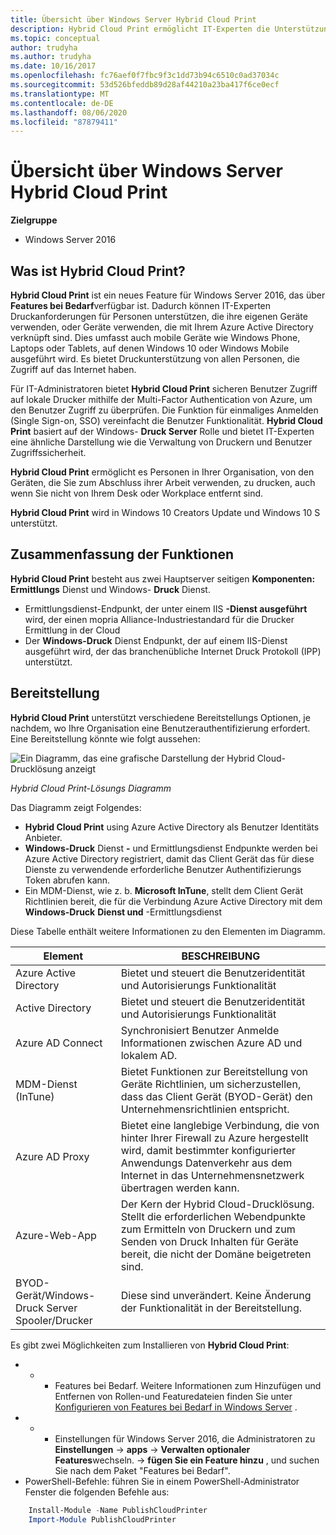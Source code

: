 ```yaml
---
title: Übersicht über Windows Server Hybrid Cloud Print
description: Hybrid Cloud Print ermöglicht IT-Experten die Unterstützung von Druckanforderungen für BYOD-oder in die Domäne eingebundener Geräte
ms.topic: conceptual
author: trudyha
ms.author: trudyha
ms.date: 10/16/2017
ms.openlocfilehash: fc76aef0f7fbc9f3c1dd73b94c6510c0ad37034c
ms.sourcegitcommit: 53d526bfeddb89d28af44210a23ba417f6ce0ecf
ms.translationtype: MT
ms.contentlocale: de-DE
ms.lasthandoff: 08/06/2020
ms.locfileid: "87879411"
---
```

# <a name="windows-server-hybrid-cloud-print-overview"></a>Übersicht über Windows Server Hybrid Cloud Print

**Zielgruppe**
-   Windows Server 2016

## <a name="what-is-hybrid-cloud-print"></a>Was ist Hybrid Cloud Print?
**Hybrid Cloud Print** ist ein neues Feature für Windows Server 2016, das über **Features bei Bedarf**verfügbar ist. Dadurch können IT-Experten Druckanforderungen für Personen unterstützen, die ihre eigenen Geräte verwenden, oder Geräte verwenden, die mit Ihrem Azure Active Directory verknüpft sind. Dies umfasst auch mobile Geräte wie Windows Phone, Laptops oder Tablets, auf denen Windows 10 oder Windows Mobile ausgeführt wird. Es bietet Druckunterstützung von allen Personen, die Zugriff auf das Internet haben.

Für IT-Administratoren bietet **Hybrid Cloud Print** sicheren Benutzer Zugriff auf lokale Drucker mithilfe der Multi-Factor Authentication von Azure, um den Benutzer Zugriff zu überprüfen. Die Funktion für einmaliges Anmelden (Single Sign-on, SSO) vereinfacht die Benutzer Funktionalität. **Hybrid Cloud Print** basiert auf der Windows- **Druck Server** Rolle und bietet IT-Experten eine ähnliche Darstellung wie die Verwaltung von Druckern und Benutzer Zugriffssicherheit.

**Hybrid Cloud Print** ermöglicht es Personen in Ihrer Organisation, von den Geräten, die Sie zum Abschluss ihrer Arbeit verwenden, zu drucken, auch wenn Sie nicht von Ihrem Desk oder Workplace entfernt sind.

**Hybrid Cloud Print** wird in Windows 10 Creators Update und Windows 10 S unterstützt.

## <a name="feature-summary"></a>Zusammenfassung der Funktionen
**Hybrid Cloud Print** besteht aus zwei Hauptserver seitigen **Komponenten: Ermittlungs** Dienst und Windows- **Druck** Dienst.
- Ermittlungsdienst-Endpunkt, der unter einem IIS **-Dienst ausgeführt** wird, der einen mopria Alliance-Industriestandard für die Drucker Ermittlung in der Cloud
- Der **Windows-Druck** Dienst Endpunkt, der auf einem IIS-Dienst ausgeführt wird, der das branchenübliche Internet Druck Protokoll (IPP) unterstützt.

## <a name="deployment"></a>Bereitstellung
**Hybrid Cloud Print** unterstützt verschiedene Bereitstellungs Optionen, je nachdem, wo Ihre Organisation eine Benutzerauthentifizierung erfordert. Eine Bereitstellung könnte wie folgt aussehen:

![Ein Diagramm, das eine grafische Darstellung der Hybrid Cloud-Drucklösung anzeigt](../media/hybrid-cloud-print/wshcp-deployment-options.png)

*Hybrid Cloud Print-Lösungs Diagramm*

Das Diagramm zeigt Folgendes:
- **Hybrid Cloud Print** using Azure Active Directory als Benutzer Identitäts Anbieter.
- **Windows-Druck** Dienst **-** und Ermittlungsdienst Endpunkte werden bei Azure Active Directory registriert, damit das Client Gerät das für diese Dienste zu verwendende erforderliche Benutzer Authentifizierungs Token abrufen kann.
- Ein MDM-Dienst, wie z. b. **Microsoft InTune**, stellt dem Client Gerät Richtlinien bereit, die für die Verbindung Azure Active Directory mit dem **Windows-Druck** **Dienst und** -Ermittlungsdienst

Diese Tabelle enthält weitere Informationen zu den Elementen im Diagramm.

| Element | BESCHREIBUNG |
| ------- | ----------- |
| Azure Active Directory  | Bietet und steuert die Benutzeridentität und Autorisierungs Funktionalität |
| Active Directory        | Bietet und steuert die Benutzeridentität und Autorisierungs Funktionalität |
| Azure AD Connect  | Synchronisiert Benutzer Anmelde Informationen zwischen Azure AD und lokalem AD. |
| MDM-Dienst (InTune) | Bietet Funktionen zur Bereitstellung von Geräte Richtlinien, um sicherzustellen, dass das Client Gerät (BYOD-Gerät) den Unternehmensrichtlinien entspricht. |
| Azure AD Proxy | Bietet eine langlebige Verbindung, die von hinter Ihrer Firewall zu Azure hergestellt wird, damit bestimmter konfigurierter Anwendungs Datenverkehr aus dem Internet in das Unternehmensnetzwerk übertragen werden kann. |
| Azure-Web-App | Der Kern der Hybrid Cloud-Drucklösung. Stellt die erforderlichen Webendpunkte zum Ermitteln von Druckern und zum Senden von Druck Inhalten für Geräte bereit, die nicht der Domäne beigetreten sind. |
| BYOD-Gerät/Windows-Druck Server Spooler/Drucker | Diese sind unverändert. Keine Änderung der Funktionalität in der Bereitstellung. |

Es gibt zwei Möglichkeiten zum Installieren von **Hybrid Cloud Print**:
- * * Features bei Bedarf. Weitere Informationen zum Hinzufügen und Entfernen von Rollen-und Featuredateien finden Sie unter [Konfigurieren von Features bei Bedarf in Windows Server](https://docs.microsoft.com/windows-server/administration/server-manager/configure-features-on-demand-in-windows-server) .
- * * Einstellungen für Windows Server 2016, die Administratoren zu **Einstellungen**  ->  **apps**  ->  **Verwalten optionaler Features**wechseln.  ->  **fügen Sie ein Feature hinzu** , und suchen Sie nach dem Paket "Features bei Bedarf".
- PowerShell-Befehle: führen Sie in einem PowerShell-Administrator Fenster die folgenden Befehle aus:

```PowerShell
    Install-Module -Name PublishCloudPrinter
    Import-Module PublishCloudPrinter
```
